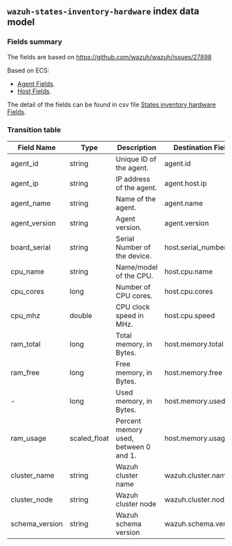 ## `wazuh-states-inventory-hardware` index data model

### Fields summary

The fields are based on https://github.com/wazuh/wazuh/issues/27898

Based on ECS:

- [Agent Fields](https://www.elastic.co/guide/en/ecs/current/ecs-agent.html).
- [Host Fields](https://www.elastic.co/guide/en/ecs/current/ecs-host.html).

The detail of the fields can be found in csv file [States inventory hardware Fields](fields.csv).

### Transition table

| Field Name     | Type         | Description                           | Destination Field    | Custom |
| -------------- | ------------ | ------------------------------------- | -------------------- | ------ |
| agent_id       | string       | Unique ID of the agent.               | agent.id             | FALSE  |
| agent_ip       | string       | IP address of the agent.              | agent.host.ip        | TRUE   |
| agent_name     | string       | Name of the agent.                    | agent.name           | FALSE  |
| agent_version  | string       | Agent version.                        | agent.version        | FALSE  |
| board_serial   | string       | Serial Number of the device.          | host.serial_number   | TRUE   |
| cpu_name       | string       | Name/model of the CPU.                | host.cpu.name        | TRUE   |
| cpu_cores      | long         | Number of CPU cores.                  | host.cpu.cores       | TRUE   |
| cpu_mhz        | double       | CPU clock speed in MHz.               | host.cpu.speed       | TRUE   |
| ram_total      | long         | Total memory, in Bytes.               | host.memory.total    | TRUE   |
| ram_free       | long         | Free memory, in Bytes.                | host.memory.free     | TRUE   |
| -              | long         | Used memory, in Bytes.                | host.memory.used     | TRUE   |
| ram_usage      | scaled_float | Percent memory used, between 0 and 1. | host.memory.usage    | TRUE   |
| cluster_name   | string       | Wazuh cluster name                    | wazuh.cluster.name   | TRUE   |
| cluster_node   | string       | Wazuh cluster node                    | wazuh.cluster.node   | TRUE   |
| schema_version | string       | Wazuh schema version                  | wazuh.schema.version | TRUE   |
